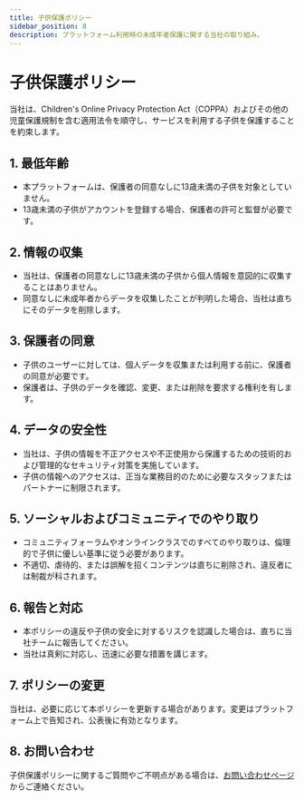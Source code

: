 ```yaml
---
title: 子供保護ポリシー
sidebar_position: 8
description: プラットフォーム利用時の未成年者保護に関する当社の取り組み。
---
```


# 子供保護ポリシー

当社は、Children's Online Privacy Protection Act（COPPA）およびその他の児童保護規制を含む適用法令を順守し、サービスを利用する子供を保護することを約束します。

## 1. 最低年齢

- 本プラットフォームは、保護者の同意なしに13歳未満の子供を対象としていません。
- 13歳未満の子供がアカウントを登録する場合、保護者の許可と監督が必要です。

## 2. 情報の収集

- 当社は、保護者の同意なしに13歳未満の子供から個人情報を意図的に収集することはありません。
- 同意なしに未成年者からデータを収集したことが判明した場合、当社は直ちにそのデータを削除します。

## 3. 保護者の同意

- 子供のユーザーに対しては、個人データを収集または利用する前に、保護者の同意が必要です。
- 保護者は、子供のデータを確認、変更、または削除を要求する権利を有します。

## 4. データの安全性

- 当社は、子供の情報を不正アクセスや不正使用から保護するための技術的および管理的なセキュリティ対策を実施しています。
- 子供の情報へのアクセスは、正当な業務目的のために必要なスタッフまたはパートナーに制限されます。

## 5. ソーシャルおよびコミュニティでのやり取り

- コミュニティフォーラムやオンラインクラスでのすべてのやり取りは、倫理的で子供に優しい基準に従う必要があります。
- 不適切、虐待的、または誤解を招くコンテンツは直ちに削除され、違反者には制裁が科されます。

## 6. 報告と対応

- 本ポリシーの違反や子供の安全に対するリスクを認識した場合は、直ちに当社チームに報告してください。
- 当社は真剣に対応し、迅速に必要な措置を講じます。

## 7. ポリシーの変更

当社は、必要に応じて本ポリシーを更新する場合があります。変更はプラットフォーム上で告知され、公表後に有効となります。

## 8. お問い合わせ

子供保護ポリシーに関するご質問やご不明点がある場合は、[お問い合わせページ](/hubungi-kami)からご連絡ください。
